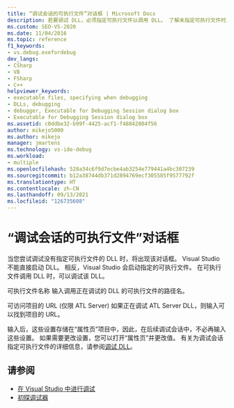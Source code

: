 ```yaml
---
title: “调试会话的可执行文件”对话框 | Microsoft Docs
description: 若要调试 DLL，必须指定可执行文件以调用 DLL。 了解未指定可执行文件时显示的对话框。
ms.custom: SEO-VS-2020
ms.date: 11/04/2016
ms.topic: reference
f1_keywords:
- vs.debug.exefordebug
dev_langs:
- CSharp
- VB
- FSharp
- C++
helpviewer_keywords:
- executable files, specifying when debugging
- DLLs, debugging
- debugger, Executable for Debugging Session dialog box
- Executable for Debugging Session dialog box
ms.assetid: c0ddbe32-b99f-4425-acf1-f48842804f56
author: mikejo5000
ms.author: mikejo
manager: jmartens
ms.technology: vs-ide-debug
ms.workload:
- multiple
ms.openlocfilehash: 528a34c6f9d7ecbe4ab3254e779441a4bc307239
ms.sourcegitcommit: b12a38744db371d2894769ecf305585f9577792f
ms.translationtype: HT
ms.contentlocale: zh-CN
ms.lasthandoff: 09/13/2021
ms.locfileid: "126735608"
---
```

# <a name="executable-for-debugging-session-dialog-box"></a>“调试会话的可执行文件”对话框

当您尝试调试没有指定可执行文件的 DLL 时，将出现该对话框。 Visual Studio 不能直接启动 DLL。 相反，Visual Studio 会启动指定的可执行文件。 在可执行文件调用 DLL 时，可以调试该 DLL。

 可执行文件名称 输入调用正在调试的 DLL 的可执行文件的路径名。

 可访问项目的 URL (仅限 ATL Server) 如果正在调试 ATL Server DLL，则输入可以找到项目的 URL。

 输入后，这些设置存储在“属性页”项目中，因此，在后续调试会话中，不必再输入这些设置。 如果需要更改设置，您可以打开“属性页”并更改值。 有关为调试会话指定可执行文件的详细信息，请参阅[调试 DLL](../debugger/how-to-debug-from-a-dll-project.md)。

## <a name="see-also"></a>请参阅

- [在 Visual Studio 中进行调试](../debugger/index.yml)
- [初探调试器](../debugger/debugger-feature-tour.md)
